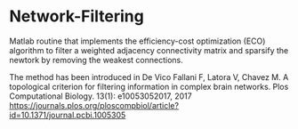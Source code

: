 # Network-Filtering

Matlab routine that implements the efficiency-cost optimization (ECO) algorithm to filter a weighted adjacency connectivity matrix and sparsify the newtork by removing the weakest connections.

The method has been introduced in	De Vico Fallani F, Latora V, Chavez M. A topological criterion for filtering information in complex brain networks. Plos Computational Biology. 13(1): e10053052017, 2017 https://journals.plos.org/ploscompbiol/article?id=10.1371/journal.pcbi.1005305






